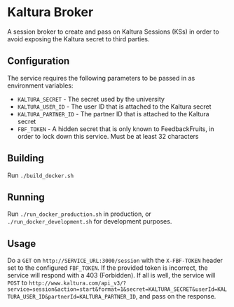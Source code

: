 # Kaltura Broker
A session broker to create and pass on Kaltura Sessions (KSs) in order to avoid exposing the Kaltura secret to third parties. 

## Configuration
The service requires the following parameters to be passed in as environment variables:
- `KALTURA_SECRET` - The secret used by the university
- `KALTURA_USER_ID` - The user ID that is attached to the Kaltura secret
- `KALTURA_PARTNER_ID` - The partner ID that is attached to the Kaltura secret
- `FBF_TOKEN` - A hidden secret that is only known to FeedbackFruits, in order to lock down this service. Must be at least 32 characters

## Building
Run `./build_docker.sh`

## Running
Run `./run_docker_production.sh` in production, or `./run_docker_development.sh` for development purposes.

## Usage
Do a `GET` on `http://SERVICE_URL:3000/session` with the `X-FBF-TOKEN` header set to the configured `FBF_TOKEN`. 
If the provided token is incorrect, the service will respond with a 403 (Forbidden). 
If all is well, the service will `POST` to `http://www.kaltura.com/api_v3/?service=session&action=start&format=1&secret=KALTURA_SECRET&userId=KALTURA_USER_ID&partnerId=KALTURA_PARTNER_ID`, and pass on the response.
